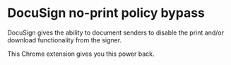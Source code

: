 # DocuSign no-print policy bypass

DocuSign gives the ability to document senders to disable the print and/or
download functionality from the signer.

This Chrome extension gives you this power back.
